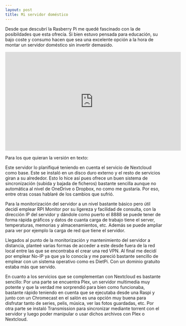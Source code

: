 ```yaml
---
layout: post
title: Mi servidor doméstico
---
```


Desde que descubrí la Rasberry Pi me quedé fascinado con la de posibildades que esta ofrecía. Si bien estuvo pensada para educación, su bajo coste y consumo hacen que sea una excelente opción a la hora de montar un servidor doméstico sin invertir demasido.

<iframe width="560" height="315" src="https://www.youtube.com/embed/VnBfCtGRXXo" frameborder="0" allow="autoplay; encrypted-media" allowfullscreen></iframe>

Para los que quieran la versión en texto:

Este servidor lo planifiqué teniendo en cuenta el servicio de Nextcloud como base. Este se instaló en un disco duro externo y el resto de servicios giran a su alrededor. Esto lo hice así pues ofrece un buen sistema de sincronización (subida y bajada de ficheros) bastante sencilla aunque no automática al nivel de OneDrive o Dropbox, no como me gustaría. Por eso, entre otras cosas hablaré de los cambios que sufrió.

Para la monitorización del servidor a un nivel bastante básico pero útil decidí emplear RPI Monitor por su ligereza y facilidad de consulta, con la dirección IP del servidor y dándole como puerto el 8888 se puede tener de forma rápida gráficos y datos de cuanta carga de trabajo tiene el server, temperaturas, memorias y almacenamientos, etc. Además se puede ampliar para ver por ejemplo la carga de red que tiene el servidor.

Llegados al punto de la monitorización y mantenimiento del servidor a distancia, planteé varias formas de acceder a este desde fuera de la red local entre las que se encontraba el crear una red VPN. Al final me decidí por emplear No-IP ya que ya lo conocía y me pareció bastante sencillo de emplear con un sistema operativo como es DietPi. Con un dominio gratuito estaba más que servido.

En cuanto a los servicios que se complementan con Nextcloud es bastante sencillo: 
Por una parte se encuentra Plex, un servidor multimedia muy potente y que la verdad me sorprendió para bien como funcionaba, bastante rápido teniendo en cuenta que se ejecutaba desde una Raspi y junto con un Chromecast en el salón es una opción muy buena para disfrutar tanto de series, pelis, música, ver las fotos guardadas, etc.
Por otra parte se instaló Transmission para sincronizar mediante torrent con el servidor y luego poder manipular o usar dichos archivos con Plex o Nextcloud.

